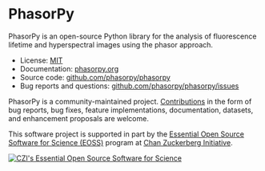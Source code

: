 # PhasorPy

PhasorPy is an open-source Python library for the analysis of fluorescence
lifetime and hyperspectral images using the phasor approach.

- License: [MIT](https://www.phasorpy.org/stable/license.html)
- Documentation: [phasorpy.org](https://www.phasorpy.org)
- Source code: [github.com/phasorpy/phasorpy](https://github.com/phasorpy/phasorpy)
- Bug reports and questions: [github.com/phasorpy/phasorpy/issues](https://github.com/phasorpy/phasorpy/issues)

PhasorPy is a community-maintained project.
[Contributions](https://www.phasorpy.org/stable/contributing.html)
in the form of bug reports, bug fixes, feature implementations, documentation,
datasets, and enhancement proposals are welcome.

This software project is supported in part by the
[Essential Open Source Software for Science (EOSS)](https://chanzuckerberg.com/eoss/)
program at
[Chan Zuckerberg Initiative](https://chanzuckerberg.com/).

[![CZI's Essential Open Source Software for Science](https://chanzuckerberg.github.io/open-science/badges/CZI-EOSS.svg)](https://czi.co/EOSS)
